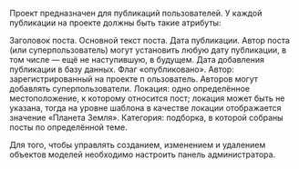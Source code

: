 Проект предназначен для публикаций пользователей. 
У каждой публикации на проекте 
должны быть такие атрибуты:

Заголовок поста.
Основной текст поста.
Дата публикации. 
Автор поста (или суперпользователь) 
могут установить любую дату публикации, 
в том числе — ещё не наступившую, в будущем.
Дата добавления публикации в базу данных.
Флаг «опубликовано».
Автор: зарегистрированный на проекте п
ользователь. Авторов могут добавлять 
суперпользователи.
Локация: одно определённое местоположение, 
к которому относится пост; локация может быть 
не указана, тогда на уровне шаблона в качестве 
локации отображается значение «Планета Земля».
Категория: подборка, в которой собраны посты 
по определённой теме.

Для того, чтобы управлять созданием, изменением 
и удалением объектов моделей необходимо 
настроить панель администратора.